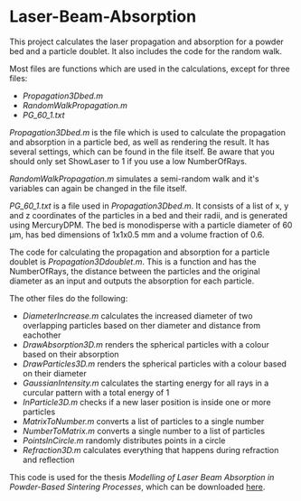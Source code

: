 # Laser-Beam-Absorption

This project calculates the laser propagation and absorption for a powder bed and a particle doublet. It also includes the code for the random walk.

Most files are functions which are used in the calculations, except for three files:

* *Propagation3Dbed.m*
* *RandomWalkPropagation.m*
* *PG_60_1.txt*

*Propagation3Dbed.m* is the file which is used to calculate the propagation and absorption in a particle bed, as well as rendering the result. It has several settings, which can be found in the file itself. Be aware that you should only set ShowLaser to 1 if you use a low NumberOfRays.

*RandomWalkPropagation.m* simulates a semi-random walk and it's variables can again be changed in the file itself.

*PG_60_1.txt* is a file used in *Propagation3Dbed.m*. It consists of a list of x, y and z coordinates of the particles in a bed and their radii, and is generated using MercuryDPM. The bed is monodisperse with a particle diameter of 60 μm, has bed dimensions of 1x1x0.5 mm and a volume fraction of 0.6.

The code for calculating the propagation and absorption for a particle doublet is *Propagation3Ddoublet.m*. This is a function and has the NumberOfRays, the distance between the particles and the original diameter as an input and outputs the absorption for each particle.

The other files do the following:

* *DiameterIncrease.m* calculates the increased diameter of two overlapping particles based on ther diameter and distance from eachother
* *DrawAbsorption3D.m* renders the spherical particles with a colour based on their absorption
* *DrawParticles3D.m* renders the spherical particles with a colour based on their diameter
* *GaussianIntensity.m* calculates the starting energy for all rays in a curcular pattern with a total energy of 1
* *InParticle3D.m* checks if a new laser position is inside one or more particles
* *MatrixToNumber.m* converts a list of particles to a single number
* *NumberToMatrix.m* converts a single number to a list of particles
* *PointsInCircle.m* randomly distributes points in a circle
* *Refraction3D.m* calculates everything that happens during refraction and reflection

This code is used for the thesis *Modelling of Laser Beam Absorption in Powder-Based Sintering Processes*, which can be downloaded [here](http://essay.utwente.nl/93665/ "University of Twente theses repository").
